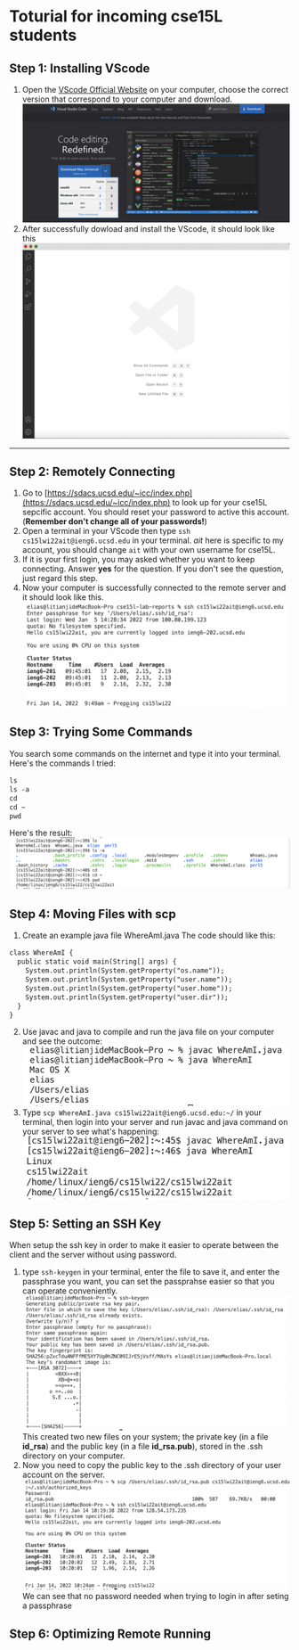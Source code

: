 # Toturial for incoming cse15L students
## Step 1: Installing VScode
1. Open the [VScode Official Website](https://code.visualstudio.com/) on your computer, choose the correct version that correspond to your computer and download.
![Image](vscode1.png)
2. After successfully dowload and install the VScode, it should look like this
![Image](vscode2.png)
---
## Step 2: Remotely Connecting
1. Go to [https://sdacs.ucsd.edu/~icc/index.php](https://sdacs.ucsd.edu/~icc/index.php) to look up for your cse15L sepcific account. You should reset your password to active this account.(**Remember don't change all of your passwords!**)
2. Open a terminal in your VScode then type ```ssh cs15lwi22ait@ieng6.ucsd.edu``` in your terminal. *ait* here is specific to my account, you should change ```ait``` with your own username for cse15L.
3. If it is your first login, you may asked whether you want to keep connecting. Answer **yes** for the question. If you don't see the question, just regard this step.
4. Now your computer is successfully connected to the remote server and it should look like this.
![Image](vscode3.png)
## Step 3: Trying Some Commands
You search some commands on the internet and type it into your terminal.
Here's the commands I tried:
```
ls
ls -a
cd
cd ~
pwd
```
Here's the result:
![Image](vscode4.png)
## Step 4: Moving Files with scp
1. Create an example java file WhereAmI.java
The code should like this:
```
class WhereAmI {
  public static void main(String[] args) {
    System.out.println(System.getProperty("os.name"));
    System.out.println(System.getProperty("user.name"));
    System.out.println(System.getProperty("user.home"));
    System.out.println(System.getProperty("user.dir"));
  }
}
```
2. Use javac and java to compile and run the java file on your computer and see the outcome:
![Image](vscode5.png)
3. Type ```scp WhereAmI.java cs15lwi22ait@ieng6.ucsd.edu:~/``` in your terminal, then login into your server and run javac and java command on your server to see what's happening:
![Image](vscode6.png)
## Step 5: Setting an SSH Key
When setup the ssh key in order to make it easier to operate between the client and the server without using password.
1. type ```ssh-keygen``` in your terminal, enter the file to save it, and enter the passphrase you want, you can set the passprahse easier so that you can operate conveniently.
![Image](vscode7.png)
This created two new files on your system; the private key (in a file **id_rsa**) and the public key (in a file **id_rsa.pub**), stored in the .ssh directory on your computer.
2. Now you need to copy the public key to the .ssh directory of your user account on the server.
![Image](vscode8.png)
We can see that no password needed when trying to login in after seting a passphrase
## Step 6: Optimizing Remote Running
